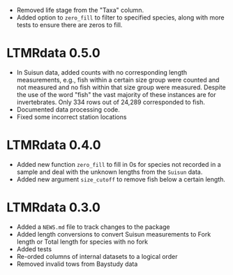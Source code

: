 * Removed life stage from the "Taxa" column.
* Added option to `zero_fill` to filter to specified species, along with more tests to ensure there are zeros to fill. 

# LTMRdata 0.5.0

* In Suisun data, added counts with no corresponding length measurements, e.g., fish within a certain size group were counted and not measured and no fish within that size group were measured. Despite the use of the word "fish" the vast majority of these instances are for invertebrates. Only 334 rows out of 24,289 corresponded to fish.
* Documented data processing code.
* Fixed some incorrect station locations

# LTMRdata 0.4.0

* Added new function `zero_fill` to fill in 0s for species not recorded in a sample and deal with the unknown lengths from the `Suisun` data. 
* Added new argument `size_cutoff` to remove fish below a certain length.

# LTMRdata 0.3.0

* Added a `NEWS.md` file to track changes to the package
* Added length conversions to convert Suisun measurements to Fork length or Total length for species with no fork
* Added tests
* Re-orded columns of internal datasets to a logical order
* Removed invalid tows from Baystudy data
